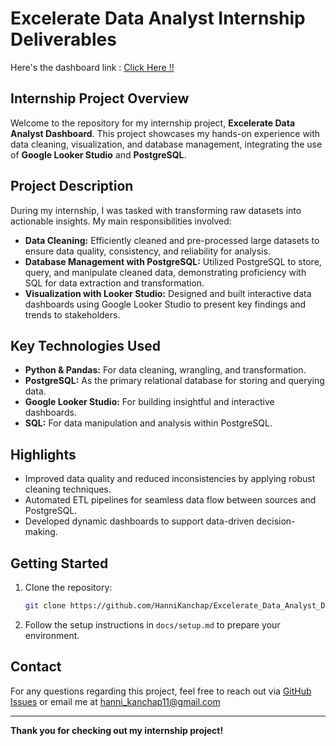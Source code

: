 # Excelerate Data Analyst Internship Deliverables

Here's the dashboard link : [Click Here !!](https://lookerstudio.google.com/s/h89ND_jWLUU)
## Internship Project Overview

Welcome to the repository for my internship project, **Excelerate Data Analyst Dashboard**. This project showcases my hands-on experience with data cleaning, visualization, and database management, integrating the use of **Google Looker Studio** and **PostgreSQL**.

## Project Description

During my internship, I was tasked with transforming raw datasets into actionable insights. My main responsibilities involved:

- **Data Cleaning:** Efficiently cleaned and pre-processed large datasets to ensure data quality, consistency, and reliability for analysis.
- **Database Management with PostgreSQL:** Utilized PostgreSQL to store, query, and manipulate cleaned data, demonstrating proficiency with SQL for data extraction and transformation.
- **Visualization with Looker Studio:** Designed and built interactive data dashboards using Google Looker Studio to present key findings and trends to stakeholders.

## Key Technologies Used

- **Python & Pandas:** For data cleaning, wrangling, and transformation.
- **PostgreSQL:** As the primary relational database for storing and querying data.
- **Google Looker Studio:** For building insightful and interactive dashboards.
- **SQL:** For data manipulation and analysis within PostgreSQL.
  
## Highlights

- Improved data quality and reduced inconsistencies by applying robust cleaning techniques.
- Automated ETL pipelines for seamless data flow between sources and PostgreSQL.
- Developed dynamic dashboards to support data-driven decision-making.

## Getting Started

1. Clone the repository:
   ```bash
   git clone https://github.com/HanniKanchap/Excelerate_Data_Analyst_Dasboard.git
   ```
2. Follow the setup instructions in `docs/setup.md` to prepare your environment.

## Contact

For any questions regarding this project, feel free to reach out via [GitHub Issues](https://github.com/HanniKanchap/Excelerate_Data_Analyst_Dasboard/issues) or email me at hanni_kanchap11@gmail.com

---

**Thank you for checking out my internship project!**
